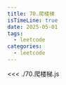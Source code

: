 ```yaml
---
title: 70.爬楼梯
isTimeLine: true
date: 2025-05-01
tags:
  - leetcode
categories:
  - leetcode
---
```


<<< ./70.爬楼梯.js
